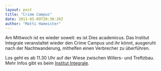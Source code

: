 ```yaml
---
layout: post
title: "Crime Campus"
date: 2011-05-09T20:30:28Z
author: "Matti Hameister"
---
```


<p>
Am Mittwoch ist es wieder soweit: es ist Dies academicus. Das Institut Integrale veranstaltet wieder den Crime Campus und ihr könnt, ausgeruht nach der Nachtwanderung, mithelfen einen Verbrecher zu überführen. <br>

Los geht es ab 11.30 Uhr auf der Wiese zwischen Willers- und Treftzbau. Mehr Infos gibt es beim <a href="http://www.integrale.de/crime" class="urlextern" title="http://www.integrale.de/crime" rel="nofollow">Institut Integrale</a>.
</p>
